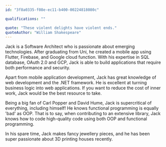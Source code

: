 ```yaml
---
id: "3f8a0335-f08e-ec11-b400-00224818080c"

qualifications: ""

quote: "These violent delights have violent ends."
quoteAuthor: "William Shakespeare"
---
```



Jack is a Software Architect who is passionate about emerging technologies. After graduating from Uni, he created a mobile app using Flutter, Firebase, and Google cloud function. With his expertise in SQL database, OAuth 2.0 and GCP, Jack is able to build applications that require both performance and security.



Apart from mobile application development, Jack has great knowledge of web development and the .NET framework. He is excellent at turning business logic into web applications. If you want to reduce the cost of inner work, Jack would be the best resource to take.



Being a big fan of Carl Popper and David Hume, Jack is supercritical of everything, including himself! He knows functional programming is equally 'bad' as OOP. That is to say, when contributing to an extensive library, Jack knows how to code high-quality code using both OOP and functional programming.



In his spare time, Jack makes fancy jewellery pieces, and he has been super passionate about 3D printing houses recently.

